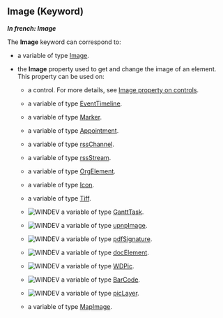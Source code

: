 


## Image (Keyword)

***In french: Image***
	



<a name="XUse"></a>
<a name="Use"></a>
<a name="description"></a>
The **Image** keyword can correspond to: 

- a variable of type [Image](../WDLang1/1000019650.md). 

- the **Image** property used to get and change the image of an element. This property can be used on:

	- a control. For more details, see [Image property on controls](../Proprietes/2510034.md).

	- a variable of type [EventTimeline](../WDLang1/1000020612.md).

	- a variable of type [Marker](../WDLang3/1000019940.md).

	- a variable of type [Appointment](../WDLang1/1000019244.md).

	- a variable of type [rssChannel](../WDLang5/1000017769.md).

	- a variable of type [rssStream](../WDLang5/1000017795.md).

	- a variable of type [OrgElement](../WDLang1/1000019713.md).

	- a variable of type [Icon](../WDLang1/1000020811.md).

	- a variable of type [Tiff](../WDLang1/1000021025.md).

	- ![WINDEV](https://doc.pcsoft.fr/ext/images/us/WD.png) a variable of type [GanttTask](../WDLang1/1000020881.md).

	- ![WINDEV](https://doc.pcsoft.fr/ext/images/us/WD.png) a variable of type [upnpImage](../WDLang3/1000020905.md).

	- ![WINDEV](https://doc.pcsoft.fr/ext/images/us/WD.png) a variable of type [pdfSignature](../WDLang6/1000022255.md).

	- ![WINDEV](https://doc.pcsoft.fr/ext/images/us/WD.png) a variable of type [docElement](../WDLang1/1000022484.md).

	- ![WINDEV](https://doc.pcsoft.fr/ext/images/us/WD.png) a variable of type [WDPic](../WDLang1/1000023503.md).

	- ![WINDEV](https://doc.pcsoft.fr/ext/images/us/WD.png) a variable of type [BarCode](../WDLang5/1000019451.md).

	- ![WINDEV](https://doc.pcsoft.fr/ext/images/us/WD.png) a variable of type [picLayer](../WDLang1/1000024604.md).

	- a variable of type [MapImage](../WDLang3/1000025523.md).







